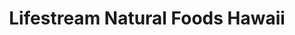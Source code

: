 ---
title: "Lifestream Natural Foods Hawaii"
url: /honolulu/lifestream-natural-foods-hawaii/
shop: health food
---